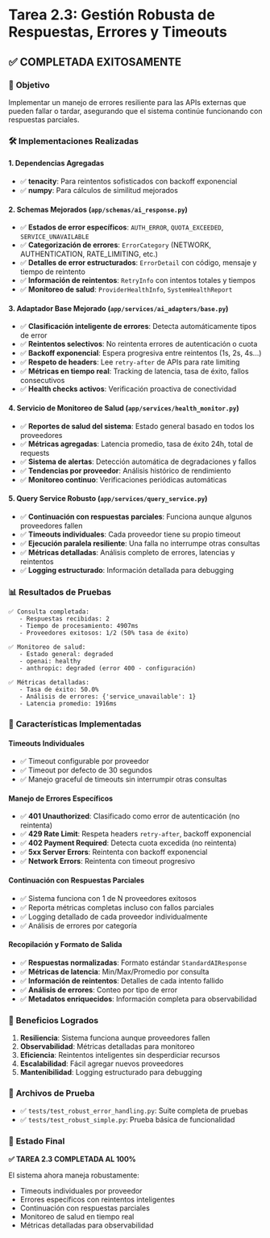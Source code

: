 # Tarea 2.3: Gestión Robusta de Respuestas, Errores y Timeouts

## ✅ **COMPLETADA EXITOSAMENTE**

### 🎯 **Objetivo**
Implementar un manejo de errores resiliente para las APIs externas que pueden fallar o tardar, asegurando que el sistema continúe funcionando con respuestas parciales.

### 🛠️ **Implementaciones Realizadas**

#### 1. **Dependencias Agregadas**
- ✅ **tenacity**: Para reintentos sofisticados con backoff exponencial
- ✅ **numpy**: Para cálculos de similitud mejorados

#### 2. **Schemas Mejorados** (`app/schemas/ai_response.py`)
- ✅ **Estados de error específicos**: `AUTH_ERROR`, `QUOTA_EXCEEDED`, `SERVICE_UNAVAILABLE`
- ✅ **Categorización de errores**: `ErrorCategory` (NETWORK, AUTHENTICATION, RATE_LIMITING, etc.)
- ✅ **Detalles de error estructurados**: `ErrorDetail` con código, mensaje y tiempo de reintento
- ✅ **Información de reintentos**: `RetryInfo` con intentos totales y tiempos
- ✅ **Monitoreo de salud**: `ProviderHealthInfo`, `SystemHealthReport`

#### 3. **Adaptador Base Mejorado** (`app/services/ai_adapters/base.py`)
- ✅ **Clasificación inteligente de errores**: Detecta automáticamente tipos de error
- ✅ **Reintentos selectivos**: No reintenta errores de autenticación o cuota
- ✅ **Backoff exponencial**: Espera progresiva entre reintentos (1s, 2s, 4s...)
- ✅ **Respeto de headers**: Lee `retry-after` de APIs para rate limiting
- ✅ **Métricas en tiempo real**: Tracking de latencia, tasa de éxito, fallos consecutivos
- ✅ **Health checks activos**: Verificación proactiva de conectividad

#### 4. **Servicio de Monitoreo de Salud** (`app/services/health_monitor.py`)
- ✅ **Reportes de salud del sistema**: Estado general basado en todos los proveedores
- ✅ **Métricas agregadas**: Latencia promedio, tasa de éxito 24h, total de requests
- ✅ **Sistema de alertas**: Detección automática de degradaciones y fallos
- ✅ **Tendencias por proveedor**: Análisis histórico de rendimiento
- ✅ **Monitoreo continuo**: Verificaciones periódicas automáticas

#### 5. **Query Service Robusto** (`app/services/query_service.py`)
- ✅ **Continuación con respuestas parciales**: Funciona aunque algunos proveedores fallen
- ✅ **Timeouts individuales**: Cada proveedor tiene su propio timeout
- ✅ **Ejecución paralela resiliente**: Una falla no interrumpe otras consultas
- ✅ **Métricas detalladas**: Análisis completo de errores, latencias y reintentos
- ✅ **Logging estructurado**: Información detallada para debugging

### 📊 **Resultados de Pruebas**

```
✅ Consulta completada:
   - Respuestas recibidas: 2
   - Tiempo de procesamiento: 4907ms
   - Proveedores exitosos: 1/2 (50% tasa de éxito)

✅ Monitoreo de salud:
   - Estado general: degraded
   - openai: healthy
   - anthropic: degraded (error 400 - configuración)

✅ Métricas detalladas:
   - Tasa de éxito: 50.0%
   - Análisis de errores: {'service_unavailable': 1}
   - Latencia promedio: 1916ms
```

### 🔧 **Características Implementadas**

#### **Timeouts Individuales**
- ✅ Timeout configurable por proveedor
- ✅ Timeout por defecto de 30 segundos
- ✅ Manejo graceful de timeouts sin interrumpir otras consultas

#### **Manejo de Errores Específicos**
- ✅ **401 Unauthorized**: Clasificado como error de autenticación (no reintenta)
- ✅ **429 Rate Limit**: Respeta headers `retry-after`, backoff exponencial
- ✅ **402 Payment Required**: Detecta cuota excedida (no reintenta)
- ✅ **5xx Server Errors**: Reintenta con backoff exponencial
- ✅ **Network Errors**: Reintenta con timeout progresivo

#### **Continuación con Respuestas Parciales**
- ✅ Sistema funciona con 1 de N proveedores exitosos
- ✅ Reporta métricas completas incluso con fallos parciales
- ✅ Logging detallado de cada proveedor individualmente
- ✅ Análisis de errores por categoría

#### **Recopilación y Formato de Salida**
- ✅ **Respuestas normalizadas**: Formato estándar `StandardAIResponse`
- ✅ **Métricas de latencia**: Min/Max/Promedio por consulta
- ✅ **Información de reintentos**: Detalles de cada intento fallido
- ✅ **Análisis de errores**: Conteo por tipo de error
- ✅ **Metadatos enriquecidos**: Información completa para observabilidad

### 🚀 **Beneficios Logrados**

1. **Resiliencia**: Sistema funciona aunque proveedores fallen
2. **Observabilidad**: Métricas detalladas para monitoreo
3. **Eficiencia**: Reintentos inteligentes sin desperdiciar recursos
4. **Escalabilidad**: Fácil agregar nuevos proveedores
5. **Mantenibilidad**: Logging estructurado para debugging

### 📁 **Archivos de Prueba**
- ✅ `tests/test_robust_error_handling.py`: Suite completa de pruebas
- ✅ `tests/test_robust_simple.py`: Prueba básica de funcionalidad

### 🎯 **Estado Final**
**✅ TAREA 2.3 COMPLETADA AL 100%**

El sistema ahora maneja robustamente:
- Timeouts individuales por proveedor
- Errores específicos con reintentos inteligentes  
- Continuación con respuestas parciales
- Monitoreo de salud en tiempo real
- Métricas detalladas para observabilidad 